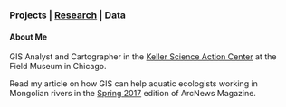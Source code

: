 ### Projects | [Research](nickotlinski.github.io/research.md) | Data

#### About Me

GIS Analyst and Cartographer in the [Keller Science Action Center](https://www.fieldmuseum.org/science/research/area/keller-science-action-center) at the Field Museum in Chicago.

Read my article on how GIS can help aquatic ecologists working in Mongolian rivers in the [Spring 2017](http://esri.com/esri-news/arcnews/spring17articles/comparing-distant-river-systems-to-assess-the-effects-of-climate-change) edition of ArcNews Magazine.

